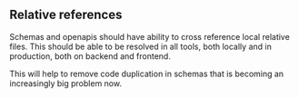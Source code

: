 ## Relative references

Schemas and openapis should have ability to cross reference local relative files. This should be able to be resolved in all tools, both locally and in production, both on backend and frontend.

This will help to remove code duplication in schemas that is becoming an increasingly big problem now.
